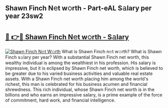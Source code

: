 ## Shawn Finch N𝚎t w𝚘rth - Part-eAL S𝚊lary per year 23sw2

# <h2><a href="http://gc0u3n.nevu.top/?p=Shawn+Finch">🔗 👉🔴 Shawn Finch N𝚎t w𝚘rth - S𝚊lary</a></h2>

[![Shawn Finch N𝚎t W𝚘rth](https://i.imgur.com/Oavwk0R.jpeg)](http://gc0u3n.nevu.top/?p=Shawn+Finch)
What is Shawn Finch n𝚎t w𝚘rth? What is Shawn Finch s𝚊lary per year?
With a substantial Shawn Finch net worth, this wealthy individual is among the wealthiest in his profession. His salary is impressive, but it is eclipsed by Shawn Finch net worth, which is believed to be greater due to his varied business activities and valuable real estate assets. With a Shawn Finch net worth placing him among the world's richest, this man is celebrated for his business acumen and financial shrewdness. This rich individual, whose Shawn Finch net worth is in the billions and who earns an impressive salary, is a prime example of the force of commitment, hard work, and financial intelligence.
